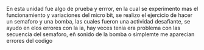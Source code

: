 En esta unidad fue algo de prueba y errror, en la cual se experimento mas el funcionamiento y variaciones del micro bit, se realizo el ejercicio de hacer un semaforo y una bomba, las cuales fueron una actividad desafiante, se ayudo en elos errores con la ia, hay veces tenia era problema con las secuencia del semaforo, eñ sonido de la bomba o simplemte me aparecian errores del codigo
